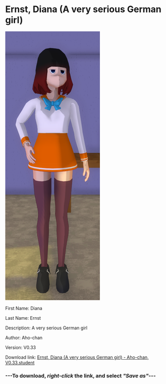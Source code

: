 # Ernst, Diana (A very serious German girl)

<img src = "https://raw.githubusercontent.com/Arbiter1223/Daigaku-Gurashi-Custom-Students/master/Students/Files/Ernst%2C%20Diana%20(A%20very%20serious%20German%20girl).png">

First Name: Diana

Last Name: Ernst

Description: A very serious German girl

Author: Aho-chan

Version: V0.33

Download link: <a href="https://raw.githubusercontent.com/Arbiter1223/Daigaku-Gurashi-Custom-Students/master/Students/Files/Ernst%2C%20Diana%20(A%20very%20serious%20German%20girl)%20-%20Aho-chan%2C%20V0.33.student">Ernst, Diana (A very serious German girl) - Aho-chan, V0.33.student</a>

### ---**To download, _right-click_ the link, and select _"Save as"_**---
